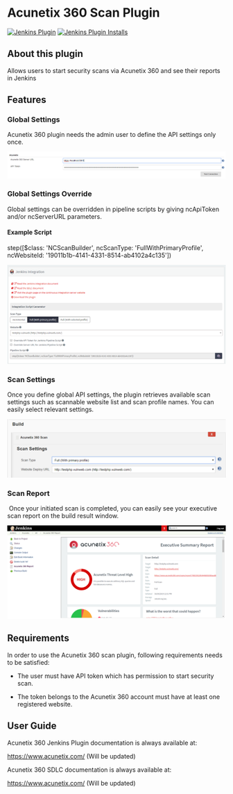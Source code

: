 Acunetix 360 Scan Plugin
====================

[![Jenkins Plugin](https://img.shields.io/jenkins/plugin/v/acunetix-360-scan.svg?color=red)](https://plugins.jenkins.io/acunetix-360-scan)
[![Jenkins Plugin Installs](https://img.shields.io/jenkins/plugin/i/acunetix-360-scan.svg?color=red)](https://plugins.jenkins.io/acunetix-360-scan)

## About this plugin

Allows users to start security scans via Acunetix 360 and see their
reports in Jenkins 

## Features

### Global Settings

Acunetix 360 plugin needs the admin user to define the API settings
only once.

![](ss/jenkins_global_settings.png)

### Global Settings Override

Global settings can be overridden in pipeline scripts by
giving ncApiToken and/or ncServerURL parameters.

#### Example Script

step([$class: 'NCScanBuilder', ncScanType: 'FullWithPrimaryProfile', ncWebsiteId: '19011b1b-4141-4331-8514-ab4102a4c135'])

![](ss/NE_jenkins_new_integration.png)

### Scan Settings

Once you define global API settings, the plugin retrieves available
scan settings such as scannable website list and scan profile names. You
can easily select relevant settings.

![](ss/jenkins_scan_settings.png)
  
### Scan Report

 Once your initiated scan is completed, you can easily see your
executive scan report on the build result window.

![](ss/jenkins_scan_report.png)

## Requirements

In order to use the Acunetix 360 scan plugin, following requirements
needs to be satisfied:

-   The user must have API token which has permission to start security
    scan.

-   The token belongs to the Acunetix 360 account must have at least one
    registered website. 

## User Guide

Acunetix 360 Jenkins Plugin documentation is always available at:

<https://www.acunetix.com/> (Will be updated)

Acunetix 360 SDLC documentation is always available at:

<https://www.acunetix.com/> (Will be updated)
